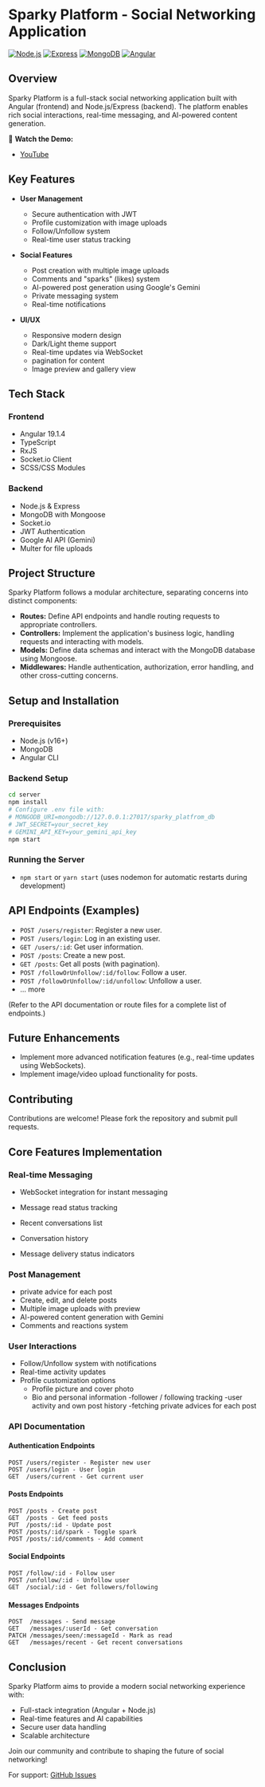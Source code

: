 # Sparky Platform - Social Networking Application

[![Node.js](https://img.shields.io/badge/Node.js-16+-green)](https://nodejs.org/)
[![Express](https://img.shields.io/badge/Express-4.x-blue)](https://expressjs.com/)
[![MongoDB](https://img.shields.io/badge/MongoDB-4.4+-green)](https://www.mongodb.com/)
[![Angular](https://img.shields.io/badge/Angular-19.1-red)](https://angular.dev/)

## Overview

Sparky Platform is a full-stack social networking application built with Angular (frontend) and Node.js/Express (backend). The platform enables rich social interactions, real-time messaging, and AI-powered content generation.

🎥 **Watch the Demo:**

- [YouTube](https://youtu.be/RJTGfV7cW88)

## Key Features

- **User Management**

  - Secure authentication with JWT
  - Profile customization with image uploads
  - Follow/Unfollow system
  - Real-time user status tracking

- **Social Features**

  - Post creation with multiple image uploads
  - Comments and "sparks" (likes) system
  - AI-powered post generation using Google's Gemini
  - Private messaging system
  - Real-time notifications

- **UI/UX**
  - Responsive modern design
  - Dark/Light theme support
  - Real-time updates via WebSocket
  - pagination for content
  - Image preview and gallery view

## Tech Stack

### Frontend

- Angular 19.1.4
- TypeScript
- RxJS
- Socket.io Client
- SCSS/CSS Modules

### Backend

- Node.js & Express
- MongoDB with Mongoose
- Socket.io
- JWT Authentication
- Google AI API (Gemini)
- Multer for file uploads

## Project Structure

Sparky Platform follows a modular architecture, separating concerns into distinct components:

- **Routes:** Define API endpoints and handle routing requests to appropriate controllers.
- **Controllers:** Implement the application's business logic, handling requests and interacting with models.
- **Models:** Define data schemas and interact with the MongoDB database using Mongoose.
- **Middlewares:** Handle authentication, authorization, error handling, and other cross-cutting concerns.

## Setup and Installation

### Prerequisites

- Node.js (v16+)
- MongoDB
- Angular CLI

### Backend Setup

```bash
cd server
npm install
# Configure .env file with:
# MONGODB_URI=mongodb://127.0.0.1:27017/sparky_platfrom_db
# JWT_SECRET=your_secret_key
# GEMINI_API_KEY=your_gemini_api_key
npm start
```

### Running the Server

- `npm start` or `yarn start` (uses nodemon for automatic restarts during development)

## API Endpoints (Examples)

- `POST /users/register`: Register a new user.
- `POST /users/login`: Log in an existing user.
- `GET /users/:id`: Get user information.
- `POST /posts`: Create a new post.
- `GET /posts`: Get all posts (with pagination).
- `POST /followOrUnfollow/:id/follow`: Follow a user.
- `POST /followOrUnfollow/:id/unfollow`: Unfollow a user.
- ... more

(Refer to the API documentation or route files for a complete list of endpoints.)

## Future Enhancements

- Implement more advanced notification features (e.g., real-time updates using WebSockets).
- Implement image/video upload functionality for posts.

## Contributing

Contributions are welcome! Please fork the repository and submit pull requests.

## Core Features Implementation

### Real-time Messaging

- WebSocket integration for instant messaging
- Message read status tracking
- Recent conversations list

- Conversation history
- Message delivery status indicators

### Post Management

- private advice for each post
- Create, edit, and delete posts
- Multiple image uploads with preview
- AI-powered content generation with Gemini
- Comments and reactions system

### User Interactions

- Follow/Unfollow system with notifications
- Real-time activity updates
- Profile customization options
  - Profile picture and cover photo
  - Bio and personal information
    -follower / following tracking
    -user activity and own post history
    -fetching private advices for each post

### API Documentation

#### Authentication Endpoints

```
POST /users/register - Register new user
POST /users/login - User login
GET  /users/current - Get current user
```

#### Posts Endpoints

```
POST /posts - Create post
GET  /posts - Get feed posts
PUT  /posts/:id - Update post
POST /posts/:id/spark - Toggle spark
POST /posts/:id/comments - Add comment
```

#### Social Endpoints

```
POST /follow/:id - Follow user
POST /unfollow/:id - Unfollow user
GET  /social/:id - Get followers/following
```

#### Messages Endpoints

```
POST  /messages - Send message
GET   /messages/:userId - Get conversation
PATCH /messages/seen/:messageId - Mark as read
GET   /messages/recent - Get recent conversations
```

## Conclusion

Sparky Platform aims to provide a modern social networking experience with:

- Full-stack integration (Angular + Node.js)
- Real-time features and AI capabilities
- Secure user data handling
- Scalable architecture

Join our community and contribute to shaping the future of social networking!

For support: [GitHub Issues](https://github.com/username/sparky-platform/issues)

